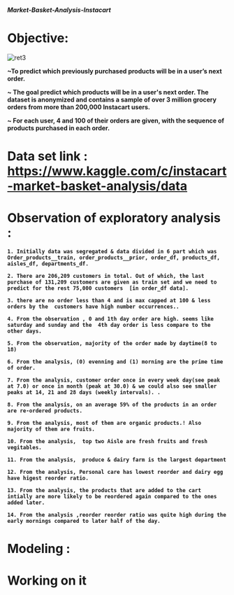 ##### Market-Basket-Analysis-Instacart

# Objective:

![ret3](https://user-images.githubusercontent.com/29980448/107252752-ab185980-6a5b-11eb-9257-f2db71766919.jpg)


**~To predict which previously purchased products will be in a user’s next order.**

**~ The goal predict which products will be in a user's next order. The dataset is anonymized and contains a sample of over 3 million grocery orders from more than 200,000 Instacart users.**

**~ For each user, 4 and 100 of their orders are given, with the sequence of products purchased in each order.**




# Data set link : https://www.kaggle.com/c/instacart-market-basket-analysis/data



# Observation of exploratory analysis :
**`1. Initially data was segregated & data divided in 6 part which was Order_products__train, order_products__prior, order_df, products_df, aisles_df, departments_df.`**

**`2. There are 206,209 customers in total. Out of which, the last purchase of 131,209 customers are given as train set and we need to predict for the rest 75,000 customers  [in order_df data].`**


**`3. there are no order less than 4 and is max capped at 100 & less orders by the  customers have high number occurrences..`**


**`4. From the observation , 0 and 1th day order are high. seems like saturday and sunday and the  4th day order is less compare to the other days.`**


**`5. From the observation, majority of the order made by daytime(8 to 18)`**

**`6. From the analysis, (0) evenning and (1) morning are the prime time of order.`**

**`7. From the analysis, customer order once in every week day(see peak at 7.0) or once in month (peak at 30.0) & we could also see smaller peaks at 14, 21 and 28 days (weekly intervals). .`**

**`8. From the analysis, on an average 59% of the products in an order are re-ordered products.`**


**`9. From the analysis, most of them are organic products.! Also majority of them are fruits.`**

**`10. From the analysis,  top two Aisle are fresh fruits and fresh vegitables.`**


**`11. From the analysis,  produce & dairy farm is the largest department `**

**`12. From the analysis, Personal care has lowest reorder and dairy egg have higest reorder ratio.`**

**`13. From the analysis, the products that are added to the cart intially are more likely to be reordered again compared to the ones added later.`**

**`14. From the analysis ,reorder reorder ratio was quite high during the early mornings compared to later half of the day.`**



# Modeling :

# Working on it
